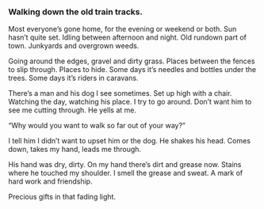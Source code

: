 ### Walking down the old train tracks.

Most everyone’s gone home, for the evening or weekend or both. Sun hasn’t quite set. Idling between afternoon and night. Old rundown part of town. Junkyards and overgrown weeds.

Going around the edges, gravel and dirty grass. Places between the fences to slip through. Places to hide. Some days it’s needles and bottles under the trees. Some days it’s riders in caravans. 

There’s a man and his dog I see sometimes. Set up high with a chair. Watching the day, watching his place. I try to go around. Don’t want him to see me cutting through. He yells at me.

“Why would you want to walk so far out of your way?”

I tell him I didn’t want to upset him or the dog. He shakes his head. Comes down, takes my hand, leads me through.

His hand was dry, dirty. On my hand there’s dirt and grease now. Stains where he touched my shoulder. I smell the grease and sweat. A mark of hard work and friendship. 

Precious gifts in that fading light.